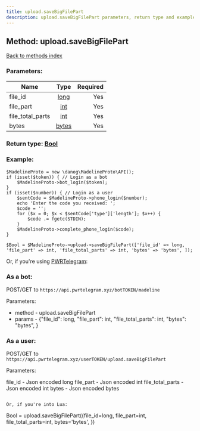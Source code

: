 ```yaml
---
title: upload.saveBigFilePart
description: upload.saveBigFilePart parameters, return type and example
---
```

## Method: upload.saveBigFilePart  
[Back to methods index](index.md)


### Parameters:

| Name     |    Type       | Required |
|----------|:-------------:|---------:|
|file\_id|[long](../types/long.md) | Yes|
|file\_part|[int](../types/int.md) | Yes|
|file\_total\_parts|[int](../types/int.md) | Yes|
|bytes|[bytes](../types/bytes.md) | Yes|


### Return type: [Bool](../types/Bool.md)

### Example:


```
$MadelineProto = new \danog\MadelineProto\API();
if (isset($token)) { // Login as a bot
    $MadelineProto->bot_login($token);
}
if (isset($number)) { // Login as a user
    $sentCode = $MadelineProto->phone_login($number);
    echo 'Enter the code you received: ';
    $code = '';
    for ($x = 0; $x < $sentCode['type']['length']; $x++) {
        $code .= fgetc(STDIN);
    }
    $MadelineProto->complete_phone_login($code);
}

$Bool = $MadelineProto->upload->saveBigFilePart(['file_id' => long, 'file_part' => int, 'file_total_parts' => int, 'bytes' => 'bytes', ]);
```

Or, if you're using [PWRTelegram](https://pwrtelegram.xyz):

### As a bot:

POST/GET to `https://api.pwrtelegram.xyz/botTOKEN/madeline`

Parameters:

* method - upload.saveBigFilePart
* params - {"file_id": long, "file_part": int, "file_total_parts": int, "bytes": "bytes", }



### As a user:

POST/GET to `https://api.pwrtelegram.xyz/userTOKEN/upload.saveBigFilePart`

Parameters:

file_id - Json encoded long
file_part - Json encoded int
file_total_parts - Json encoded int
bytes - Json encoded bytes


```

Or, if you're into Lua:

```
Bool = upload.saveBigFilePart({file_id=long, file_part=int, file_total_parts=int, bytes='bytes', })
```

